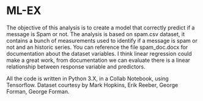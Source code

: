 # ML-EX

The objective of this analysis is to create a model that correctly predict if a message is Spam or not. The analysis is based on spam.csv dataset, it contains a bunch of measurements used to identify if a message is spam or not and an historic series. You can reference the file spam_doc.docx for documentation about the dataset variables. I think linear regression could make a great work, from documentation we can evaluate there is a linear relationship between response variable and predictors. 

All the code is written in Python 3.X, in a Collab Notebook, using Tensorflow. Dataset courtesy by Mark Hopkins, Erik Reeber, George Forman, George Forman.
